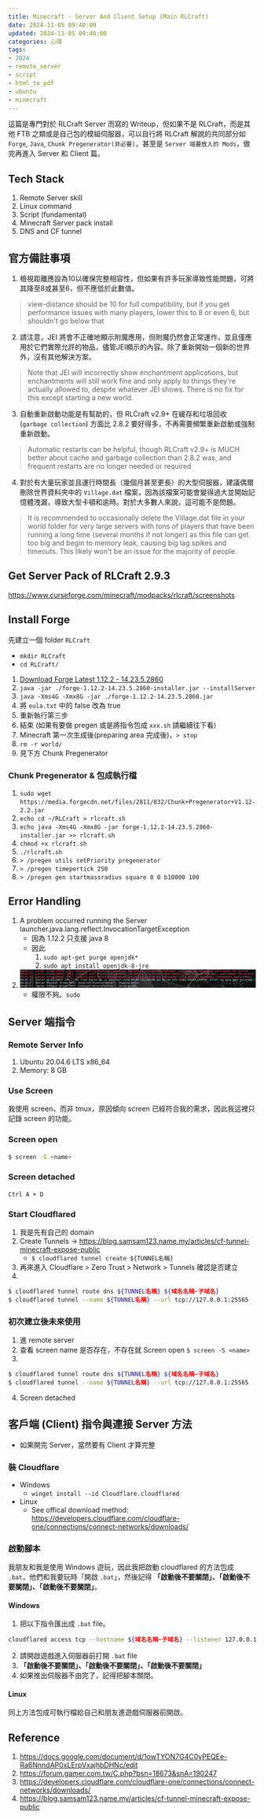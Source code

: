 ```yaml
---
title: Minecraft - Server And Client Setup (Main RLCraft)
date: 2024-11-05 09:40:00
updated: 2024-11-05 09:40:00
categories: 心得
tags: 
- 2024
- remote_server
- script
- html_to_pdf
- ubuntu
- minecraft
---
```


這篇是專門對於 RLCraft Server 而寫的 Writeup，但如果不是 RLCraft，而是其他 FTB 之類或是自己包的模組伺服器，可以自行將 RLCraft 解說的共同部分如 `Forge`, `Java`, `Chunk Pregenerator(非必要)`，甚至是 `Server 端要放入的 Mods`，做完再進入 Server 和 Client 篇。

## Tech Stack
1. Remote Server skill
2. Linux command
3. Script (fundamental)
4. Minecraft Server pack install
5. DNS and CF tunnel

## 官方備註事項

1. 檢視距離應設為10以確保完整相容性，但如果有許多玩家導致性能問題，可將其降至8或甚至6，但不應低於此數值。
> view-distance should be 10 for full compatibility, but if you get performance issues with many players, lower this to 8 or even 6, but shouldn't go below that
2. 請注意，JEI 將會不正確地顯示附魔應用，但附魔仍然會正常運作，並且僅應用於它們實際允許的物品，儘管JEI顯示的內容。除了重新開始一個新的世界外，沒有其他解決方案。
> Note that JEI will incorrectly show enchantment applications, but enchantments will still work fine and only apply to things they're actually allowed to, despite whatever JEI shows.  There is no fix for this except starting a new world.
3. 自動重新啟動功能是有幫助的，但 RLCraft v2.9+ 在緩存和垃圾回收 (`garbage collection`) 方面比 2.8.2 要好得多，不再需要頻繁重新啟動或強制重新啟動。
> Automatic restarts can be helpful, though RLCraft v2.9+ is MUCH better about cache and garbage collection than 2.8.2 was, and frequent restarts are no longer needed or required
4. 對於有大量玩家並且運行時間長（幾個月甚至更長）的大型伺服器，建議偶爾刪除世界資料夾中的 `Village.dat` 檔案，因為該檔案可能會變得過大並開始記憶體洩漏，導致大型卡頓和逾時。對於大多數人來說，這可能不是問題。
> It is recommended to occasionally delete the Village.dat file in your world folder for very large servers with tons of players that have been running a long time (several months if not longer) as this file can get too big and begin to memory leak, causing big lag spikes and timeouts.  This likely won't be an issue for the majority of people.


## Get Server Pack of RLCraft 2.9.3
https://www.curseforge.com/minecraft/modpacks/rlcraft/screenshots

## Install Forge
先建立一個 folder `RLCraft`
* `mkdir RLCraft`
* `cd RLCraft/`

1. [Download Forge Latest 1.12.2 - 14.23.5.2860](https://files.minecraftforge.net/net/minecraftforge/forge/index_1.12.2.html)
2. `java -jar ./forge-1.12.2-14.23.5.2860-installer.jar --installServer`
3. `java -Xms4G -Xmx8G -jar ./forge-1.12.2-14.23.5.2860.jar`
4. 將 `eula.txt` 中的 false 改為 true
5. 重新執行第三步
6. 結束 (如果有要做 pregen 或是將指令包成 `xxx.sh` 請繼續往下看)
7. Minecraft 第一次生成後(preparing area 完成後)，`> stop`
8. `rm -r world/`
9. 見下方 Chunk Pregenerator

### Chunk Pregenerator & 包成執行檔
1. `sudo wget https://media.forgecdn.net/files/2811/832/Chunk+Pregenerator+V1.12-2.2.jar`
2. `echo cd ~/RLCraft > rlcraft.sh`
3. `echo java -Xms4G -Xmx8G -jar forge-1.12.2-14.23.5.2860-installer.jar >> rlcraft.sh`
4. `chmod +x rlcraft.sh`
5. `./rlcraft.sh`
6. `> /pregen utils setPriority pregenerator`
7. `> /pregen timepertick 250`
8. `> /pregen gen startmassradius square 0 0 b10000 100`


## Error Handling
1. A problem occurred running the Server launcher.java.lang.reflect.InvocationTargetException
    * 因為 1.12.2 只支援 java 8
    * 因此 
        1. `sudo apt-get purge openjdk*`
        2. `sudo apt install openjdk-8-jre`
2. ![](../../themes/yun/source/img/minecraft_image.png)
    * 權限不夠。`sudo`




## Server 端指令

### Remote Server Info

1. Ubuntu 20.04.6 LTS x86_64
2. Memory: 8 GB

### Use Screen

我使用 screen，而非 tmux，原因傾向 screen 已經符合我的需求，因此我這裡只記錄 screen 的功能。

### Screen open
```sh
$ screen -S <name>
```
### Screen detached
```
Ctrl A + D
```

### Start Cloudflared

1. 我是先有自己的 domain
2. Create Tunnels -> https://blog.samsam123.name.my/articles/cf-tunnel-minecraft-expose-public
    * `$ cloudflared tunnel create ${TUNNEL名稱}`
3. 再來進入 Cloudflare > Zero Trust > Network > Tunnels 確認是否建立
4. 
```sh
$ cloudflared tunnel route dns ${TUNNEL名稱} ${域名名稱-子域名}
$ cloudflared tunnel --name ${TUNNEL名稱} --url tcp://127.0.0.1:25565
```

### 初次建立後未來使用
1. 進 remote server
2. 查看 screen name 是否存在，不存在就 Screen open `$ screen -S <name>`
3. 
```sh
$ cloudflared tunnel route dns ${TUNNEL名稱} ${域名名稱-子域名}
$ cloudflared tunnel --name ${TUNNEL名稱} --url tcp://127.0.0.1:25565
```
4. Screen detached

## 客戶端 (Client) 指令與連接 Server 方法

* 如果開完 Server，當然要有 Client 才算完整

### 裝 Cloudflare

* Windows
    * `winget install --id Cloudflare.cloudflared`
* Linux
    * See offical download method: https://developers.cloudflare.com/cloudflare-one/connections/connect-networks/downloads/

### 啟動腳本

我朋友和我是使用 Windows 遊玩，因此我把啟動 cloudflared 的方法包成 `.bat`，他們和我要玩時「開啟 `.bat`」，然後記得 **「啟動後不要關閉」、「啟動後不要關閉」、「啟動後不要關閉」**。

#### Windows
1. 把以下指令匯出成 `.bat` file。
```sh
cloudflared access tcp --hostname ${域名名稱-子域名} --listener 127.0.0.1:25565
```
2. 請開啟遊戲進入伺服器前打開 `.bat` file
3. **「啟動後不要關閉」、「啟動後不要關閉」、「啟動後不要關閉」**
4. 如果推出伺服器不由完了，記得把腳本關閉。

#### Linux

同上方法包成可執行檔給自己和朋友進遊戲伺服器前開啟。


## Reference
1. https://docs.google.com/document/d/1owTYON7G4C0yPEQEe-Ra6NnndAP0xLErpVxajhbDHNc/edit
2. https://forum.gamer.com.tw/C.php?bsn=18673&snA=190247
3. https://developers.cloudflare.com/cloudflare-one/connections/connect-networks/downloads/
4. https://blog.samsam123.name.my/articles/cf-tunnel-minecraft-expose-public